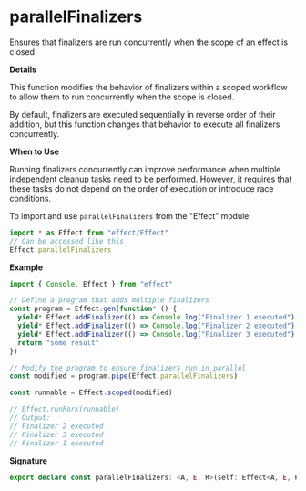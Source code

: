 # parallelFinalizers

Ensures that finalizers are run concurrently when the scope of an effect is
closed.

**Details**

This function modifies the behavior of finalizers within a scoped workflow to
allow them to run concurrently when the scope is closed.

By default, finalizers are executed sequentially in reverse order of their
addition, but this function changes that behavior to execute all finalizers
concurrently.

**When to Use**

Running finalizers concurrently can improve performance when multiple
independent cleanup tasks need to be performed. However, it requires that
these tasks do not depend on the order of execution or introduce race
conditions.

To import and use `parallelFinalizers` from the "Effect" module:

```ts
import * as Effect from "effect/Effect"
// Can be accessed like this
Effect.parallelFinalizers
```

**Example**

```ts
import { Console, Effect } from "effect"

// Define a program that adds multiple finalizers
const program = Effect.gen(function* () {
  yield* Effect.addFinalizer(() => Console.log("Finalizer 1 executed").pipe(Effect.delay("300 millis")))
  yield* Effect.addFinalizer(() => Console.log("Finalizer 2 executed").pipe(Effect.delay("100 millis")))
  yield* Effect.addFinalizer(() => Console.log("Finalizer 3 executed").pipe(Effect.delay("200 millis")))
  return "some result"
})

// Modify the program to ensure finalizers run in parallel
const modified = program.pipe(Effect.parallelFinalizers)

const runnable = Effect.scoped(modified)

// Effect.runFork(runnable)
// Output:
// Finalizer 2 executed
// Finalizer 3 executed
// Finalizer 1 executed
```

**Signature**

```ts
export declare const parallelFinalizers: <A, E, R>(self: Effect<A, E, R>) => Effect<A, E, R>
```
